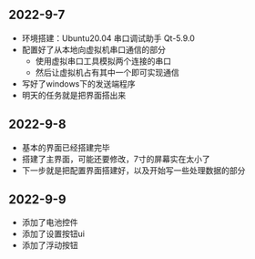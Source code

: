 ## 2022-9-7
- 环境搭建：Ubuntu20.04 串口调试助手 Qt-5.9.0
- 配置好了从本地向虚拟机串口通信的部分
  - 使用虚拟串口工具模拟两个连接的串口
  - 然后让虚拟机占有其中一个即可实现通信
- 写好了windows下的发送端程序 
- 明天的任务就是把界面搭出来

## 2022-9-8
- 基本的界面已经搭建完毕
- 搭建了主界面，可能还要修改，7寸的屏幕实在太小了
- 下一步就是把配置界面搭建好，以及开始写一些处理数据的部分

## 2022-9-9
- 添加了电池控件
- 添加了设置按钮ui
- 添加了浮动按钮